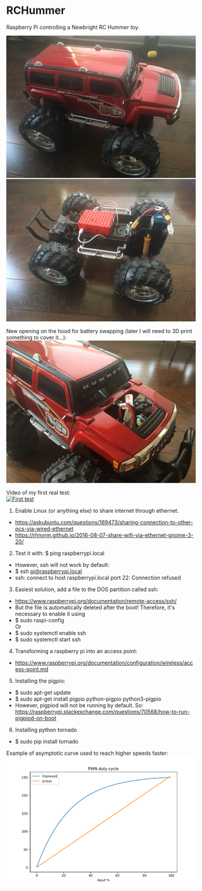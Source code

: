 # RCHummer
Raspberry Pi controlling a Newbright RC Hummer toy.

![RC car bought in a charity shop](IMG_4532.jpg)
![Tests with raspberry pi](IMG_4531.jpg)

New opening on the hood for battery swapping (later I will need to 3D print something to cover it...):  
![Now it's easier for battery swapping](IMG_4537.jpg)

Video of my first real test:  
[![First test](https://img.youtube.com/vi/l4kLDmT9qso/0.jpg)](https://www.youtube.com/watch?v=l4kLDmT9qso)

1. Enable Linux (or anything else) to share internet through ethernet.
  - https://askubuntu.com/questions/169473/sharing-connection-to-other-pcs-via-wired-ethernet
  - https://rhnvrm.github.io/2016-08-07-share-wifi-via-ethernet-gnome-3-20/
2. Test it with: $ ping raspberrypi.local
  - However, ssh will not work by default:
  - $ ssh pi@raspberrypi.local
  - ssh: connect to host raspberrypi.local port 22: Connection refused
3. Easiest solution, add a file to the DOS partition called ssh:
  - https://www.raspberrypi.org/documentation/remote-access/ssh/
  - But the file is automatically deleted after the boot! Therefore, it's necessary to enable it using 
  - $ sudo raspi-config  
Or
  - $ sudo systemctl enable ssh
  - $ sudo systemctl start ssh
4. Transforming a raspberry pi into an access point:
  - https://www.raspberrypi.org/documentation/configuration/wireless/access-point.md
5. Installing the pigpio:
  - $ sudo apt-get update
  - $ sudo apt-get install pigpio python-pigpio python3-pigpio
  - However, pigpiod will not be running by default. So: https://raspberrypi.stackexchange.com/questions/70568/how-to-run-pigpiod-on-boot
6. Installing python tornado
  - $ sudo pip install tornado 


Example of asymptotic curve used to reach higher speeds faster:  
![Now it's easier for battery swapping](Improving_response.png)
